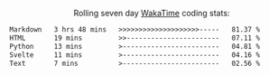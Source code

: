 <p align="center">Rolling seven day <a href='https://wakatime.com/'> WakaTime</a> coding stats:</p>
<!--START_SECTION:waka-->

```txt
Markdown   3 hrs 48 mins   >>>>>>>>>>>>>>>>>>>>-----   81.37 %
HTML       19 mins         >>-----------------------   07.11 %
Python     13 mins         >------------------------   04.81 %
Svelte     11 mins         >------------------------   04.16 %
Text       7 mins          >------------------------   02.56 %
```

<!--END_SECTION:waka-->
